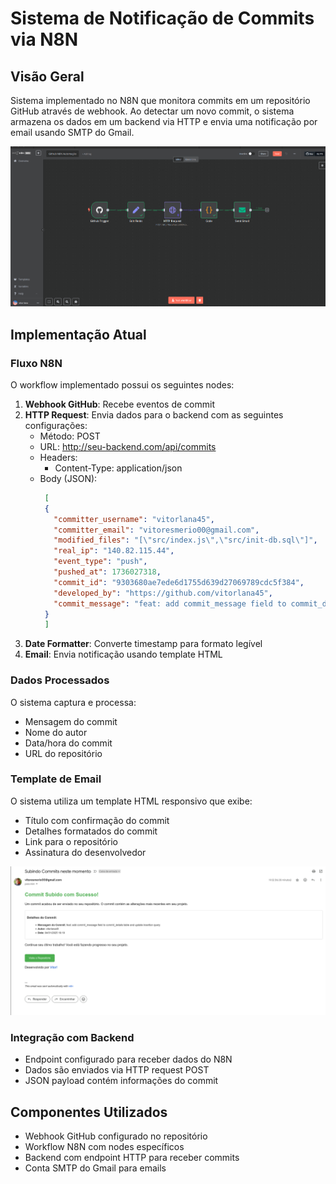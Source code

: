 # Sistema de Notificação de Commits via N8N

## Visão Geral
Sistema implementado no N8N que monitora commits em um repositório GitHub através de webhook. Ao detectar um novo commit, o sistema armazena os dados em um backend via HTTP e envia uma notificação por email usando SMTP do Gmail.

![alt text](readme-images/n8n.png)

## Implementação Atual

### Fluxo N8N
O workflow implementado possui os seguintes nodes:
1. **Webhook GitHub**: Recebe eventos de commit
2. **HTTP Request**: Envia dados para o backend com as seguintes configurações:
   - Método: POST
   - URL: http://seu-backend.com/api/commits
   - Headers: 
     - Content-Type: application/json
   - Body (JSON):
     ```json
      [
      {
        "committer_username": "vitorlana45",
        "committer_email": "vitoresmerio00@gmail.com",
        "modified_files": "[\"src/index.js\",\"src/init-db.sql\"]",
        "real_ip": "140.82.115.44",
        "event_type": "push",
        "pushed_at": 1736027318,
        "commit_id": "9303680ae7ede6d1755d639d27069789cdc5f384",
        "developed_by": "https://github.com/vitorlana45",
        "commit_message": "feat: add commit_message field to commit_details table and update insertion query"
      }
      ]
     ```
3. **Date Formatter**: Converte timestamp para formato legível
4. **Email**: Envia notificação usando template HTML

### Dados Processados
O sistema captura e processa:
- Mensagem do commit
- Nome do autor
- Data/hora do commit
- URL do repositório

### Template de Email
O sistema utiliza um template HTML responsivo que exibe:
- Título com confirmação do commit
- Detalhes formatados do commit
- Link para o repositório
- Assinatura do desenvolvedor

![alt text](readme-images/template-email.png)

### Integração com Backend
- Endpoint configurado para receber dados do N8N
- Dados são enviados via HTTP request POST
- JSON payload contém informações do commit

## Componentes Utilizados
- Webhook GitHub configurado no repositório
- Workflow N8N com nodes específicos
- Backend com endpoint HTTP para receber commits
- Conta SMTP do Gmail para emails